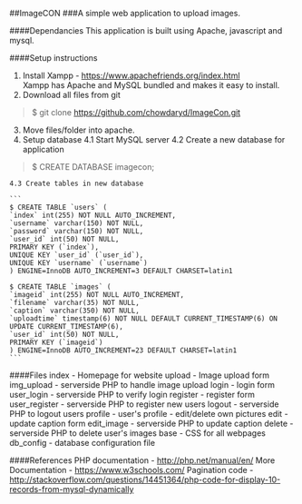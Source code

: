 ##ImageCON
###A simple web application to upload images.

####Dependancies
This application is built using Apache, javascript and mysql.

####Setup instructions

1. Install Xampp - https://www.apachefriends.org/index.html  
	Xampp has Apache and MySQL bundled and makes it easy to install.
2. Download all files from git
> $ git clone https://github.com/chowdaryd/ImageCon.git
3. Move files/folder into apache.
4. Setup database
	4.1 Start MySQL server
	4.2 Create a new database for application 
> $ CREATE DATABASE imagecon;

	4.3 Create tables in new database

	```
	$ CREATE TABLE `users` (
 	`index` int(255) NOT NULL AUTO_INCREMENT,
 	`username` varchar(150) NOT NULL,
 	`password` varchar(150) NOT NULL,
 	`user_id` int(50) NOT NULL,
 	PRIMARY KEY (`index`),
 	UNIQUE KEY `user_id` (`user_id`),
 	UNIQUE KEY `username` (`username`)
	) ENGINE=InnoDB AUTO_INCREMENT=3 DEFAULT CHARSET=latin1

	$ CREATE TABLE `images` (
 	`imageid` int(255) NOT NULL AUTO_INCREMENT,
 	`filename` varchar(35) NOT NULL,
 	`caption` varchar(350) NOT NULL,
 	`uploadtime` timestamp(6) NOT NULL DEFAULT CURRENT_TIMESTAMP(6) ON UPDATE CURRENT_TIMESTAMP(6),
 	`user_id` int(50) NOT NULL,
 	PRIMARY KEY (`imageid`)
	) ENGINE=InnoDB AUTO_INCREMENT=23 DEFAULT CHARSET=latin1
	```

####Files
index - Homepage for website
upload - Image upload form
img_upload - serverside PHP to handle image upload
login - login form
user_login - serverside PHP to verify login
register - register form
user_register - serverside PHP to register new users
logout - serverside PHP to logout users
profile - user's profile - edit/delete own pictures
edit - update caption form
edit_image - serverside PHP to update caption
delete - serverside PHP to delete user's images
base - CSS for all webpages
db_config - database configuration file

####References
PHP documentation - http://php.net/manual/en/
More Documentation - https://www.w3schools.com/
Pagination code - http://stackoverflow.com/questions/14451364/php-code-for-display-10-records-from-mysql-dynamically